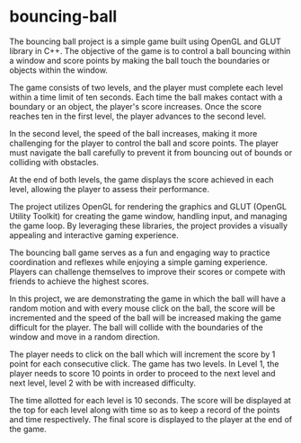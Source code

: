 # bouncing-ball

The bouncing ball project is a simple game built using OpenGL and GLUT library in C++. The objective of the game is to control a ball bouncing within a window and score points by making the ball touch the boundaries or objects within the window.

The game consists of two levels, and the player must complete each level within a time limit of ten seconds. Each time the ball makes contact with a boundary or an object, the player's score increases. Once the score reaches ten in the first level, the player advances to the second level.

In the second level, the speed of the ball increases, making it more challenging for the player to control the ball and score points. The player must navigate the ball carefully to prevent it from bouncing out of bounds or colliding with obstacles.

At the end of both levels, the game displays the score achieved in each level, allowing the player to assess their performance.

The project utilizes OpenGL for rendering the graphics and GLUT (OpenGL Utility Toolkit) for creating the game window, handling input, and managing the game loop. By leveraging these libraries, the project provides a visually appealing and interactive gaming experience.

The bouncing ball game serves as a fun and engaging way to practice coordination and reflexes while enjoying a simple gaming experience. Players can challenge themselves to improve their scores or compete with friends to achieve the highest scores.

In this project, we are demonstrating the game in which the ball will have a random motion and with every mouse click on the ball, the score will be incremented and the speed of the ball will be increased making the game difficult for the player. The ball will collide with the boundaries of the window and move in a random direction.

The player needs to click on the ball which will increment the score by 1 point for each consecutive click. The game has two levels. In Level 1, the player needs to score 10 points in order to proceed to the next level and next level, level 2 with be with increased difficulty. 

The time allotted for each level is 10 seconds. The score will be displayed at the top for each level along with time so as to keep a record of the points and time respectively. The final score is displayed to the player at the end of the game.
